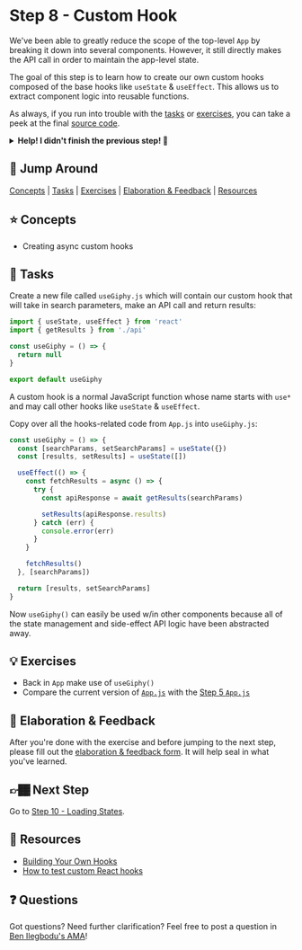 # Step 8 - Custom Hook

We've been able to greatly reduce the scope of the top-level `App` by breaking it down into several components. However, it still directly makes the API call in order to maintain the app-level state.

The goal of this step is to learn how to create our own custom hooks composed of the base hooks like `useState` & `useEffect`. This allows us to extract component logic into reusable functions.

As always, if you run into trouble with the [tasks](#tasks) or [exercises](#exercises), you can take a peek at the final [source code](./).

<details>
  <summary><b>Help! I didn't finish the previous step! 🚨</b></summary>

If you didn't successfully complete the previous step, you can jump right in by copying the step.

Complete the [setup instructions](../../README.md#setup) if you have not yet followed them.

Re-run the setup script, but use the previous step as a starting point:

```sh
npm run setup -- src/08-search-focus
```

Restart the app:

```sh
npm start
```

After some initial compiling, a new browser window should open up at http://localhost:3000/, and you should be able to continue on with the tasks below.

</details>

## 🐇 Jump Around

[Concepts](#-concepts) | [Tasks](#-tasks) | [Exercises](#-exercises) | [Elaboration & Feedback](#-elaboration--feedback) | [Resources](#-resources)

## ⭐ Concepts

- Creating async custom hooks

## 📝 Tasks

Create a new file called `useGiphy.js` which will contain our custom hook that will take in search parameters, make an API call and return results:

```js
import { useState, useEffect } from 'react'
import { getResults } from './api'

const useGiphy = () => {
  return null
}

export default useGiphy
```

A custom hook is a normal JavaScript function whose name starts with `use*` and may call other hooks like `useState` & `useEffect`.

Copy over all the hooks-related code from `App.js` into `useGiphy.js`:

```js
const useGiphy = () => {
  const [searchParams, setSearchParams] = useState({})
  const [results, setResults] = useState([])

  useEffect(() => {
    const fetchResults = async () => {
      try {
        const apiResponse = await getResults(searchParams)

        setResults(apiResponse.results)
      } catch (err) {
        console.error(err)
      }
    }

    fetchResults()
  }, [searchParams])

  return [results, setSearchParams]
}
```

Now `useGiphy()` can easily be used w/in other components because all of the state management and side-effect API logic have been abstracted away.

## 💡 Exercises

- Back in `App` make use of `useGiphy()`
- Compare the current version of [`App.js`](./App.js) with the [Step 5 `App.js`](../05-form-submit/App.js)

## 🧠 Elaboration & Feedback

After you're done with the exercise and before jumping to the next step, please fill out the [elaboration & feedback form](https://docs.google.com/forms/d/e/1FAIpQLScRocWvtbrl4XmT5_NRiE8bSK3CMZil-ZQByBAt8lpsurcRmw/viewform?usp=pp_url&entry.1671251225=React+FUNdamentals+Workshop&entry.1984987236=Step+9+-+Custom+Hook). It will help seal in what you've learned.

## 👉🏾 Next Step

Go to [Step 10 - Loading States](../10-loading-states/).

## 📕 Resources

- [Building Your Own Hooks](https://reactjs.org/docs/hooks-custom.html)
- [How to test custom React hooks](https://kentcdodds.com/blog/how-to-test-custom-react-hooks)

## ❓ Questions

Got questions? Need further clarification? Feel free to post a question in [Ben Ilegbodu's AMA](http://www.benmvp.com/ama/)!
